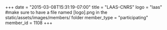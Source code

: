 +++
date = "2015-03-08T15:31:19-07:00"
title = "LAAS-CNRS"
logo = "laas" #make sure to have a file named [logo].png in the static/assets/images/members/ folder
member_type = "participating"
member_id = 1108
+++
